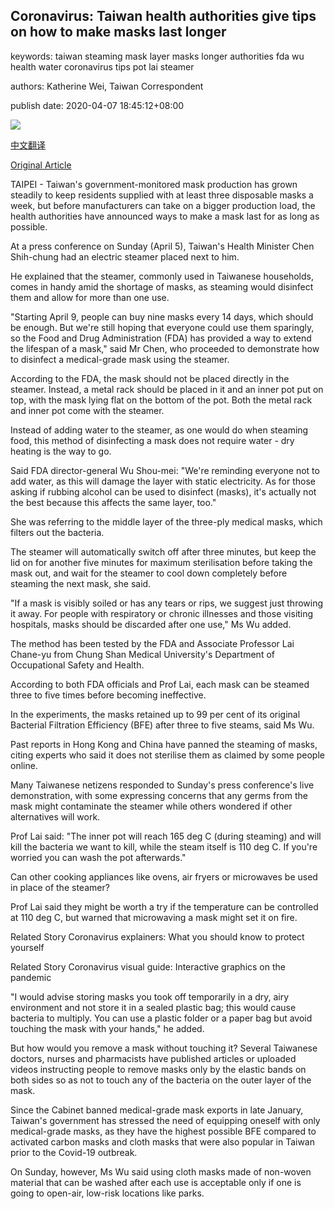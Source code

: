 ## Coronavirus: Taiwan health authorities give tips on how to make masks last longer

keywords: taiwan steaming mask layer masks longer authorities fda wu health water coronavirus tips pot lai steamer

authors: Katherine Wei, Taiwan Correspondent

publish date: 2020-04-07 18:45:12+08:00

![](https://www.straitstimes.com/sites/default/files/styles/x_large/public/articles/2020/04/07/md-taiwan-0704.jpg?itok=6DFVh_pU)

[中文翻译](Coronavirus%3A%20Taiwan%20health%20authorities%20give%20tips%20on%20how%20to%20make%20masks%20last%20longer_zh.md)

[Original Article](https://www.straitstimes.com/asia/east-asia/coronavirus-taiwan-health-authorities-give-tips-on-how-to-make-masks-last-longer)

TAIPEI - Taiwan's government-monitored mask production has grown steadily to keep residents supplied with at least three disposable masks a week, but before manufacturers can take on a bigger production load, the health authorities have announced ways to make a mask last for as long as possible.

At a press conference on Sunday (April 5), Taiwan's Health Minister Chen Shih-chung had an electric steamer placed next to him.

He explained that the steamer, commonly used in Taiwanese households, comes in handy amid the shortage of masks, as steaming would disinfect them and allow for more than one use.

"Starting April 9, people can buy nine masks every 14 days, which should be enough. But we're still hoping that everyone could use them sparingly, so the Food and Drug Administration (FDA) has provided a way to extend the lifespan of a mask," said Mr Chen, who proceeded to demonstrate how to disinfect a medical-grade mask using the steamer.

According to the FDA, the mask should not be placed directly in the steamer. Instead, a metal rack should be placed in it and an inner pot put on top, with the mask lying flat on the bottom of the pot. Both the metal rack and inner pot come with the steamer.

Instead of adding water to the steamer, as one would do when steaming food, this method of disinfecting a mask does not require water - dry heating is the way to go.

Said FDA director-general Wu Shou-mei: "We're reminding everyone not to add water, as this will damage the layer with static electricity. As for those asking if rubbing alcohol can be used to disinfect (masks), it's actually not the best because this affects the same layer, too."

She was referring to the middle layer of the three-ply medical masks, which filters out the bacteria.

The steamer will automatically switch off after three minutes, but keep the lid on for another five minutes for maximum sterilisation before taking the mask out, and wait for the steamer to cool down completely before steaming the next mask, she said.

"If a mask is visibly soiled or has any tears or rips, we suggest just throwing it away. For people with respiratory or chronic illnesses and those visiting hospitals, masks should be discarded after one use," Ms Wu added.

The method has been tested by the FDA and Associate Professor Lai Chane-yu from Chung Shan Medical University's Department of Occupational Safety and Health.

According to both FDA officials and Prof Lai, each mask can be steamed three to five times before becoming ineffective.

In the experiments, the masks retained up to 99 per cent of its original Bacterial Filtration Efficiency (BFE) after three to five steams, said Ms Wu.

Past reports in Hong Kong and China have panned the steaming of masks, citing experts who said it does not sterilise them as claimed by some people online.

Many Taiwanese netizens responded to Sunday's press conference's live demonstration, with some expressing concerns that any germs from the mask might contaminate the steamer while others wondered if other alternatives will work.

Prof Lai said: "The inner pot will reach 165 deg C (during steaming) and will kill the bacteria we want to kill, while the steam itself is 110 deg C. If you're worried you can wash the pot afterwards."

Can other cooking appliances like ovens, air fryers or microwaves be used in place of the steamer?

Prof Lai said they might be worth a try if the temperature can be controlled at 110 deg C, but warned that microwaving a mask might set it on fire.

Related Story Coronavirus explainers: What you should know to protect yourself

Related Story Coronavirus visual guide: Interactive graphics on the pandemic

"I would advise storing masks you took off temporarily in a dry, airy environment and not store it in a sealed plastic bag; this would cause bacteria to multiply. You can use a plastic folder or a paper bag but avoid touching the mask with your hands," he added.

But how would you remove a mask without touching it? Several Taiwanese doctors, nurses and pharmacists have published articles or uploaded videos instructing people to remove masks only by the elastic bands on both sides so as not to touch any of the bacteria on the outer layer of the mask.

Since the Cabinet banned medical-grade mask exports in late January, Taiwan's government has stressed the need of equipping oneself with only medical-grade masks, as they have the highest possible BFE compared to activated carbon masks and cloth masks that were also popular in Taiwan prior to the Covid-19 outbreak.

On Sunday, however, Ms Wu said using cloth masks made of non-woven material that can be washed after each use is acceptable only if one is going to open-air, low-risk locations like parks.